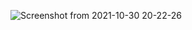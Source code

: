 ![Screenshot from 2021-10-30 20-22-26](https://user-images.githubusercontent.com/49297012/139561057-dbaa6be7-2e41-4382-9307-689a66fc36dd.png)
